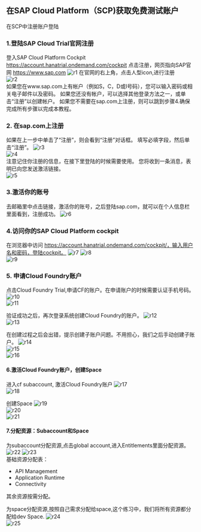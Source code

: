 ## 在SAP Cloud Platform（SCP)获取免费测试账户
在SCP中注册账户登陆
### 1.登陆SAP Cloud Trial官网注册 
登入SAP Cloud Platform Cockpit https://account.hanatrial.ondemand.com/cockpit 点击注册，网页指向SAP官网 https://www.sap.com 
![r1](./img/r1.png)
在官网的右上角，点击人型icon,进行注册  
![r2](./img/r2.png)    
如果您在www.sap.com上有帐户（例如S，C，D或I号码），您可以输入密码或相关电子邮件以及密码。 如果您还没有帐户，可以选择其他登录方法之一，或单击“注册”以创建帐户。
如果您不需要在sap.com上注册，则可以跳到步骤4.确保完成所有步骤以完成本教程。

### 2. 在sap.com上注册
如果在上一步中单击了“注册”，则会看到“注册”对话框。 填写必填字段，然后单击“注册”。
![r3](./img/r3.png)    
![r4](./img/r4.png)    
注意记住你注册的信息，在接下里登陆的时候需要使用。
您将收到一条消息，表明已向您发送激活链接。  
![r5](./img/r5.png)    

### 3.激活你的账号
去邮箱里中点击链接，激活你的账号，之后登陆sap.com，就可以在个人信息栏里面看到，注册成功。
![r6](./img/r6.png)    


### 4.访问你的SAP Cloud Platform cockpit 
在浏览器中访问 https://account.hanatrial.ondemand.com/cockpit/，输入用户名和密码，登陆cockpit。
![r7](./img/r7.png)
![r8](./img/r8.png)   
![r9](./img/r9.png)    

### 5. 申请Cloud Foundry账户
点击Cloud Foundry Trial,申请CF的账户。在申请账户的时候需要认证手机号码。
![r10](./img/r10.png)    
![r11](./img/r11.png)    

验证成功之后，再次登录系统创建Cloud Foundry的账户。
![r12](./img/r12.png)    
![r13](./img/r13.png)

在创建过程之后会出错，提示创建子账户问题。不用担心，我们之后手动创建子账户。
![r14](./img/r14.png)    
![r15](./img/r15.png)    
![r16](./img/r16.png)    


#### 6.激活Cloud Foundry账户，创建Space
进入cf subaccount, 激活Cloud Foundry账户
![r17](./img/r17.png)    
![r18](./img/r18.png)  

创建Space
![r19](./img/r19.png)    
![r20](./img/r20.png)    
![r21](./img/r21.png)    


#### 7.分配资源：Subaccount和Space
为subaccount分配资源,点击global account,进入Entitlements里面分配资源。
![r22](./img/r22.png)
![r23](./img/r23.png)    
基础资源分配表：
- API Management
- Application Runtime  
- Connectivity  

其余资源按需分配。

为space分配资源,按照自己需求分配给space,这个练习中，我们将所有资源都分配给dev Space.
![r24](./img/r24.png)    
![r25](./img/r25.png)    
